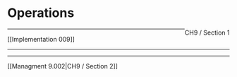 # Operations

<span style="float: right">CH9 / Section 1</span>
<hr>
[[Implementation 009]]
<hr>

<hr>
[[Managment 9.002|CH9 / Section 2]]

